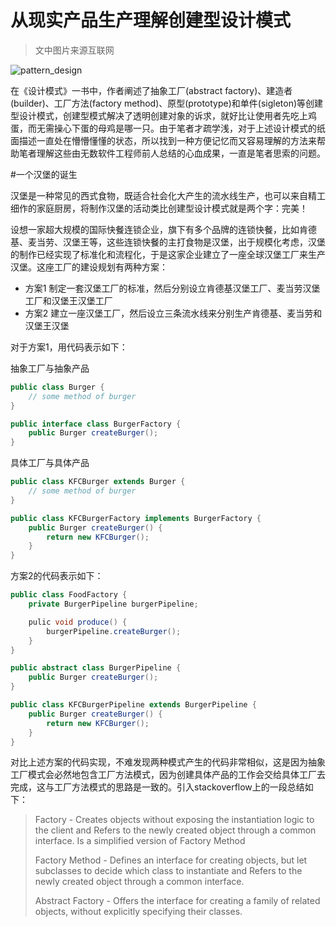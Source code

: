 从现实产品生产理解创建型设计模式
================================

>文中图片来源互联网

![pattern_design](http://d8.yihaodianimg.com/N02/M03/58/D2/CgQCsFL7rPmABmOlAAD75OATI4A48600_600x600.jpg)

在《设计模式》一书中，作者阐述了抽象工厂(abstract factory)、建造者(builder)、工厂方法(factory method)、原型(prototype)和单件(sigleton)等创建型设计模式，创建型模式解决了透明创建对象的诉求，就好比让使用者先吃上鸡蛋，而无需操心下蛋的母鸡是哪一只。由于笔者才疏学浅，对于上述设计模式的纸面描述一直处在懵懵懂懂的状态，所以找到一种方便记忆而又容易理解的方法来帮助笔者理解这些由无数软件工程师前人总结的心血成果，一直是笔者思索的问题。

#一个汉堡的诞生

汉堡是一种常见的西式食物，既适合社会化大产生的流水线生产，也可以来自精工细作的家庭厨房，将制作汉堡的活动类比创建型设计模式就是两个字：完美！

设想一家超大规模的国际快餐连锁企业，旗下有多个品牌的连锁快餐，比如肯德基、麦当劳、汉堡王等，这些连锁快餐的主打食物是汉堡，出于规模化考虑，汉堡的制作已经实现了标准化和流程化，于是这家企业建立了一座全球汉堡工厂来生产汉堡。这座工厂的建设规划有两种方案：

- 方案1 制定一套汉堡工厂的标准，然后分别设立肯德基汉堡工厂、麦当劳汉堡工厂和汉堡王汉堡工厂
- 方案2 建立一座汉堡工厂，然后设立三条流水线来分别生产肯德基、麦当劳和汉堡王汉堡

对于方案1，用代码表示如下：

抽象工厂与抽象产品
```java
public class Burger {
	// some method of burger
}

public interface class BurgerFactory {
	public Burger createBurger();
}
```
具体工厂与具体产品
```java
public class KFCBurger extends Burger {
	// some method of burger
}

public class KFCBurgerFactory implements BurgerFactory {
	public Burger createBurger() {
		return new KFCBurger();
	}
}
```

方案2的代码表示如下：
```java
public class FoodFactory {
	private BurgerPipeline burgerPipeline;

	pulic void produce() {
		burgerPipeline.createBurger();
	}
}

public abstract class BurgerPipeline {
	public Burger createBurger();
}

public class KFCBurgerPipeline extends BurgerPipeline {
	public Burger createBurger() {
		return new KFCBurger();
	}
}
```

对比上述方案的代码实现，不难发现两种模式产生的代码非常相似，这是因为抽象工厂模式会必然地包含工厂方法模式，因为创建具体产品的工作会交给具体工厂去完成，这与工厂方法模式的思路是一致的。引入stackoverflow上的一段总结如下：

>Factory - Creates objects without exposing the instantiation logic to the client and Refers to the newly created object through a common interface. Is a simplified version of Factory Method
>
>Factory Method - Defines an interface for creating objects, but let subclasses to decide which class to instantiate and Refers to the newly created object through a common interface.
>
>Abstract Factory - Offers the interface for creating a family of related objects, without explicitly specifying their classes.



